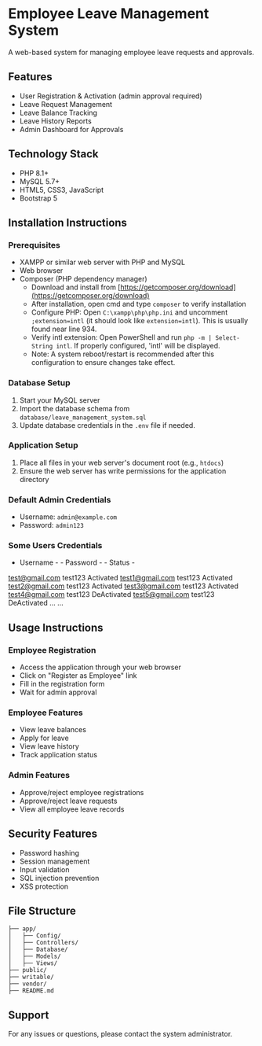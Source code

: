 # Employee Leave Management System

A web-based system for managing employee leave requests and approvals.

## Features
- User Registration & Activation (admin approval required)
- Leave Request Management
- Leave Balance Tracking
- Leave History Reports
- Admin Dashboard for Approvals

## Technology Stack
- PHP 8.1+
- MySQL 5.7+
- HTML5, CSS3, JavaScript
- Bootstrap 5

## Installation Instructions

### Prerequisites
- XAMPP or similar web server with PHP and MySQL
- Web browser
- Composer (PHP dependency manager)
  - Download and install from [https://getcomposer.org/download](https://getcomposer.org/download)
  - After installation, open cmd and type `composer` to verify installation
  - Configure PHP: Open `C:\xampp\php\php.ini` and uncomment `;extension=intl` (it should look like `extension=intl`). This is usually found near line 934.
  - Verify intl extension: Open PowerShell and run `php -m | Select-String intl`. If properly configured, 'intl' will be displayed.
  - Note: A system reboot/restart is recommended after this configuration to ensure changes take effect.

### Database Setup
1. Start your MySQL server
2. Import the database schema from `database/leave_management_system.sql`
3. Update database credentials in the `.env` file if needed.

### Application Setup
1. Place all files in your web server's document root (e.g., `htdocs`)
2. Ensure the web server has write permissions for the application directory

### Default Admin Credentials
- Username: `admin@example.com`
- Password: `admin123`

### Some Users Credentials
- Username -      - Password -  - Status -

test@gmail.com      test123       Activated
test1@gmail.com     test123       Activated
test2@gmail.com     test123       Activated 
test3@gmail.com     test123       Activated 
test4@gmail.com     test123       DeActivated 
test5@gmail.com     test123       DeActivated 
...
...


## Usage Instructions

### Employee Registration
- Access the application through your web browser
- Click on "Register as Employee" link
- Fill in the registration form
- Wait for admin approval

### Employee Features
- View leave balances
- Apply for leave
- View leave history
- Track application status

### Admin Features
- Approve/reject employee registrations
- Approve/reject leave requests
- View all employee leave records

## Security Features
- Password hashing
- Session management
- Input validation
- SQL injection prevention
- XSS protection

## File Structure
```
├── app/
│   ├── Config/
│   ├── Controllers/
│   ├── Database/
│   ├── Models/
│   ├── Views/
├── public/
├── writable/
├── vendor/
├── README.md
```

## Support
For any issues or questions, please contact the system administrator. 
